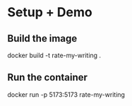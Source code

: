 # Setup + Demo

## Build the image
docker build -t rate-my-writing .  
## Run the container
docker run -p 5173:5173 rate-my-writing
